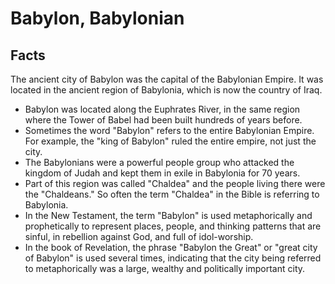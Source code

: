 # Babylon, Babylonian

## Facts

The ancient city of Babylon was the capital of the Babylonian Empire. It was located in the ancient region of Babylonia, which is now the country of Iraq.

* Babylon was located along the Euphrates River, in the same region where the Tower of Babel had been built hundreds of years before.
* Sometimes the word "Babylon" refers to the entire Babylonian Empire. For example, the "king of Babylon" ruled the entire empire, not just the city.
* The Babylonians were a powerful people group who attacked the kingdom of Judah and kept them in exile in Babylonia for 70 years.
* Part of this region was called "Chaldea" and the people living there were the "Chaldeans." So often the term "Chaldea" in the Bible is referring to Babylonia.
* In the New Testament, the term "Babylon" is used metaphorically and prophetically to represent places, people, and thinking patterns that are sinful, in rebellion against God, and full of idol-worship.
* In the book of Revelation, the phrase "Babylon the Great" or "great city of Babylon" is used several times, indicating that the city being referred to metaphorically was a large, wealthy and politically important city.